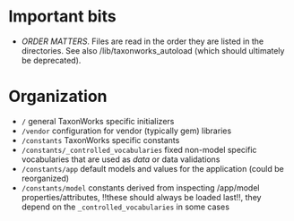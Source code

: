 
# Important bits

* *ORDER MATTERS*. Files are read in the order they are listed in the directories.  See also /lib/taxonworks_autoload (which should ultimately be deprecated).

# Organization

* `/` general TaxonWorks specific initializers
* `/vendor` configuration for vendor (typically gem) libraries
* `/constants` TaxonWorks specific constants
* `/constants/_controlled_vocabularies` fixed non-model specific vocabularies that are used as *data* or data validations
* `/constants/app` default models and values for the application (could be reorganized)
* `/constants/model` constants derived from inspecting /app/model properties/attributes, !!these should always be loaded last!!, they depend on the `_controlled_vocabularies` in some cases
